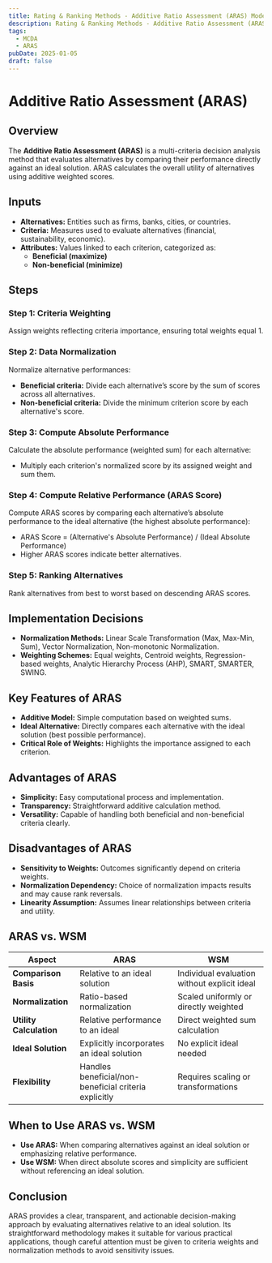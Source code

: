```yaml
---
title: Rating & Ranking Methods - Additive Ratio Assessment (ARAS) Model
description: Rating & Ranking Methods - Additive Ratio Assessment (ARAS) Model
tags:
  - MCDA
  - ARAS
pubDate: 2025-01-05
draft: false
---
```


# Additive Ratio Assessment (ARAS)

## Overview
The **Additive Ratio Assessment (ARAS)** is a multi-criteria decision analysis method that evaluates alternatives by comparing their performance directly against an ideal solution. ARAS calculates the overall utility of alternatives using additive weighted scores.

## Inputs
- **Alternatives:** Entities such as firms, banks, cities, or countries.
- **Criteria:** Measures used to evaluate alternatives (financial, sustainability, economic).
- **Attributes:** Values linked to each criterion, categorized as:
  - **Beneficial (maximize)**
  - **Non-beneficial (minimize)**

## Steps

### Step 1: Criteria Weighting
Assign weights reflecting criteria importance, ensuring total weights equal 1.

### Step 2: Data Normalization
Normalize alternative performances:
- **Beneficial criteria:** Divide each alternative’s score by the sum of scores across all alternatives.
- **Non-beneficial criteria:** Divide the minimum criterion score by each alternative's score.

### Step 3: Compute Absolute Performance
Calculate the absolute performance (weighted sum) for each alternative:
- Multiply each criterion's normalized score by its assigned weight and sum them.

### Step 4: Compute Relative Performance (ARAS Score)
Compute ARAS scores by comparing each alternative’s absolute performance to the ideal alternative (the highest absolute performance):
- ARAS Score = (Alternative's Absolute Performance) / (Ideal Absolute Performance)
- Higher ARAS scores indicate better alternatives.

### Step 5: Ranking Alternatives
Rank alternatives from best to worst based on descending ARAS scores.

## Implementation Decisions
- **Normalization Methods:** Linear Scale Transformation (Max, Max-Min, Sum), Vector Normalization, Non-monotonic Normalization.
- **Weighting Schemes:** Equal weights, Centroid weights, Regression-based weights, Analytic Hierarchy Process (AHP), SMART, SMARTER, SWING.

## Key Features of ARAS
- **Additive Model:** Simple computation based on weighted sums.
- **Ideal Alternative:** Directly compares each alternative with the ideal solution (best possible performance).
- **Critical Role of Weights:** Highlights the importance assigned to each criterion.

## Advantages of ARAS
- **Simplicity:** Easy computational process and implementation.
- **Transparency:** Straightforward additive calculation method.
- **Versatility:** Capable of handling both beneficial and non-beneficial criteria clearly.

## Disadvantages of ARAS
- **Sensitivity to Weights:** Outcomes significantly depend on criteria weights.
- **Normalization Dependency:** Choice of normalization impacts results and may cause rank reversals.
- **Linearity Assumption:** Assumes linear relationships between criteria and utility.

## ARAS vs. WSM
| Aspect | ARAS | WSM |
|--------|------|-----|
| **Comparison Basis** | Relative to an ideal solution | Individual evaluation without explicit ideal |
| **Normalization** | Ratio-based normalization | Scaled uniformly or directly weighted |
| **Utility Calculation** | Relative performance to an ideal | Direct weighted sum calculation |
| **Ideal Solution** | Explicitly incorporates an ideal solution | No explicit ideal needed |
| **Flexibility** | Handles beneficial/non-beneficial criteria explicitly | Requires scaling or transformations |

## When to Use ARAS vs. WSM
- **Use ARAS:** When comparing alternatives against an ideal solution or emphasizing relative performance.
- **Use WSM:** When direct absolute scores and simplicity are sufficient without referencing an ideal solution.

## Conclusion
ARAS provides a clear, transparent, and actionable decision-making approach by evaluating alternatives relative to an ideal solution. Its straightforward methodology makes it suitable for various practical applications, though careful attention must be given to criteria weights and normalization methods to avoid sensitivity issues.